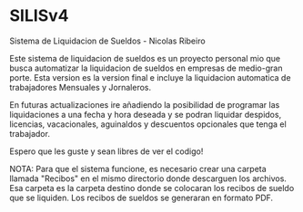 # SILISv4
Sistema de Liquidacion de Sueldos - Nicolas Ribeiro

Este sistema de liquidacion de sueldos es un proyecto personal mio que busca automatizar la liquidacion de sueldos en empresas de medio-gran porte. Esta version es la version final e incluye la liquidacion automatica de trabajadores Mensuales y Jornaleros. 

En futuras actualizaciones ire añadiendo la posibilidad de programar las liquidaciones a una fecha y hora deseada y se podran liquidar despidos, licencias, vacacionales, aguinaldos y descuentos opcionales que tenga el trabajador.

Espero que les guste y sean libres de ver el codigo!

NOTA: Para que el sistema funcione, es necesario crear una carpeta llamada "Recibos" en el mismo directorio donde descarguen los archivos. Esa carpeta es la carpeta destino donde se colocaran los recibos de sueldo que se liquiden. Los recibos de sueldos se generaran en formato PDF.
